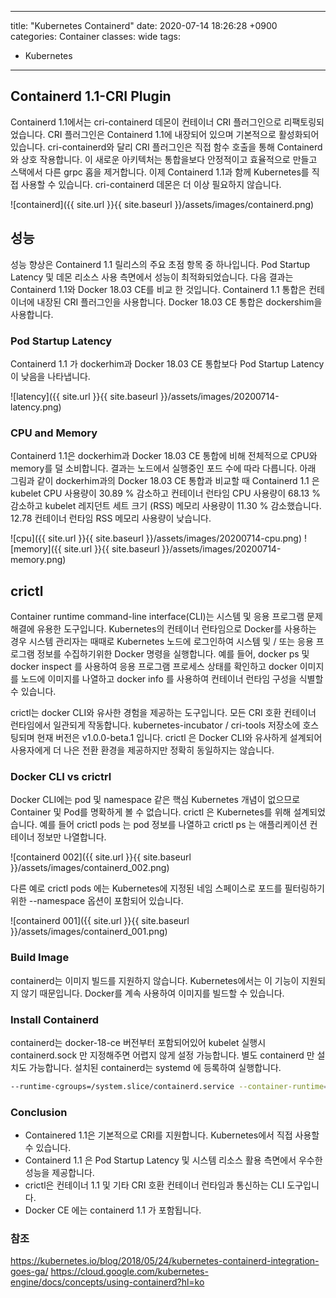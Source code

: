  ---
title: "Kubernetes Containerd"
date: 2020-07-14 18:26:28 +0900
categories: Container
classes: wide
tags:
  - Kubernetes

---
## Containerd 1.1-CRI Plugin
Containerd 1.1에서는 cri-containerd 데몬이 컨테이너 CRI 플러그인으로 리팩토링되었습니다. CRI 플러그인은 Containerd 1.1에 내장되어 있으며 기본적으로 활성화되어 있습니다. cri-containerd와 달리 CRI 플러그인은 직접 함수 호출을 통해 Containerd와 상호 작용합니다. 이 새로운 아키텍처는 통합을보다 안정적이고 효율적으로 만들고 스택에서 다른 grpc 홉을 제거합니다. 이제 Containerd 1.1과 함께 Kubernetes를 직접 사용할 수 있습니다. cri-containerd 데몬은 더 이상 필요하지 않습니다.

![containerd]({{ site.url }}{{ site.baseurl }}/assets/images/containerd.png)

## 성능
성능 향상은 Containerd 1.1 릴리스의 주요 초점 항목 중 하나입니다. Pod Startup Latency 및 데몬 리소스 사용 측면에서 성능이 최적화되었습니다.
다음 결과는 Containerd 1.1와 Docker 18.03 CE를 비교 한 것입니다. Containerd 1.1 통합은 컨테이너에 내장된 CRI 플러그인을 사용합니다. Docker 18.03 CE 통합은 dockershim을 사용합니다.


### Pod Startup Latency 
Containerd 1.1 가 dockerhim과 Docker 18.03 CE 통합보다 Pod Startup Latency이 낮음을 나타냅니다.

![latency]({{ site.url }}{{ site.baseurl }}/assets/images/20200714-latency.png)


### CPU and Memory
Containerd 1.1은 dockerhim과 Docker 18.03 CE 통합에 비해 전체적으로 CPU와 memory를 덜 소비합니다. 결과는 노드에서 실행중인 포드 수에 따라 다릅니다. 
아래 그림과 같이 dockerhim과의 Docker 18.03 CE 통합과 비교할 때 Containerd 1.1 은 kubelet CPU 사용량이 30.89 % 감소하고 컨테이너 런타임 CPU 사용량이 68.13 % 감소하고 kubelet 레지던트 세트 크기 (RSS) 메모리 사용량이 11.30 % 감소했습니다. 12.78 컨테이너 런타임 RSS 메모리 사용량이 낮습니다.

![cpu]({{ site.url }}{{ site.baseurl }}/assets/images/20200714-cpu.png)
![memory]({{ site.url }}{{ site.baseurl }}/assets/images/20200714-memory.png)


## crictl
Container runtime command-line interface(CLI)는 시스템 및 응용 프로그램 문제 해결에 유용한 도구입니다. Kubernetes의 컨테이너 런타임으로 Docker를 사용하는 경우 시스템 관리자는 때때로 Kubernetes 노드에 로그인하여 시스템 및 / 또는 응용 프로그램 정보를 수집하기위한 Docker 명령을 실행합니다. 예를 들어, docker ps 및 docker inspect 를 사용하여 응용 프로그램 프로세스 상태를 확인하고 docker 이미지 를 노드에 이미지를 나열하고 docker info 를 사용하여 컨테이너 런타임 구성을 식별할 수 있습니다.

crictl는 docker CLI와 유사한 경험을 제공하는 도구입니다.
모든 CRI 호환 컨테이너 런타임에서 일관되게 작동합니다. kubernetes-incubator / cri-tools 저장소에 호스팅되며 현재 버전은 v1.0.0-beta.1 입니다. crictl 은 Docker CLI와 유사하게 설계되어 사용자에게 더 나은 전환 환경을 제공하지만 정확히 동일하지는 않습니다.

### Docker CLI vs crictrl 
Docker CLI에는 pod 및 namespace 같은 핵심 Kubernetes 개념이 없으므로 Container 및 Pod를 명확하게 볼 수 없습니다. 
crictl 은 Kubernetes를 위해 설계되었습니다. 예를 들어 crictl pods 는 pod 정보를 나열하고 crictl ps 는 애플리케이션 컨테이너 정보만 나열합니다. 

![containerd 002]({{ site.url }}{{ site.baseurl }}/assets/images/containerd_002.png)

다른 예로 crictl pods 에는 Kubernetes에 지정된 네임 스페이스로 포드를 필터링하기위한 --namespace 옵션이 포함되어 있습니다.

![containerd 001]({{ site.url }}{{ site.baseurl }}/assets/images/containerd_001.png)

### Build Image
containerd는 이미지 빌드를 지원하지 않습니다. Kubernetes에서는 이 기능이 지원되지 않기 때문입니다. Docker를 계속 사용하여 이미지를 빌드할 수 있습니다. 


### Install Containerd
containerd는 docker-18-ce 버전부터 포함되어있어 kubelet 실행시 containerd.sock 만 지정해주면 어렵지 않게 설정 가능합니다. 
별도 containerd 만 설치도 가능합니다. 설치된 containerd는 systemd 에 등록하여 실행합니다.
```bash
--runtime-cgroups=/system.slice/containerd.service --container-runtime=remote --runtime-request-timeout=15m --container-runtime-endpoint=unix:///run/containerd/containerd.sock
```

### Conclusion
* Containered 1.1은 기본적으로 CRI를 지원합니다. Kubernetes에서 직접 사용할 수 있습니다.
* Containerd 1.1 은 Pod Startup Latency  및 시스템 리소스 활용 측면에서 우수한 성능을 제공합니다.
* crictl은 컨테이너 1.1 및 기타 CRI 호환 컨테이너 런타임과 통신하는 CLI 도구입니다.
* Docker CE 에는 containerd 1.1 가 포함됩니다. 

### 참조
https://kubernetes.io/blog/2018/05/24/kubernetes-containerd-integration-goes-ga/
https://cloud.google.com/kubernetes-engine/docs/concepts/using-containerd?hl=ko